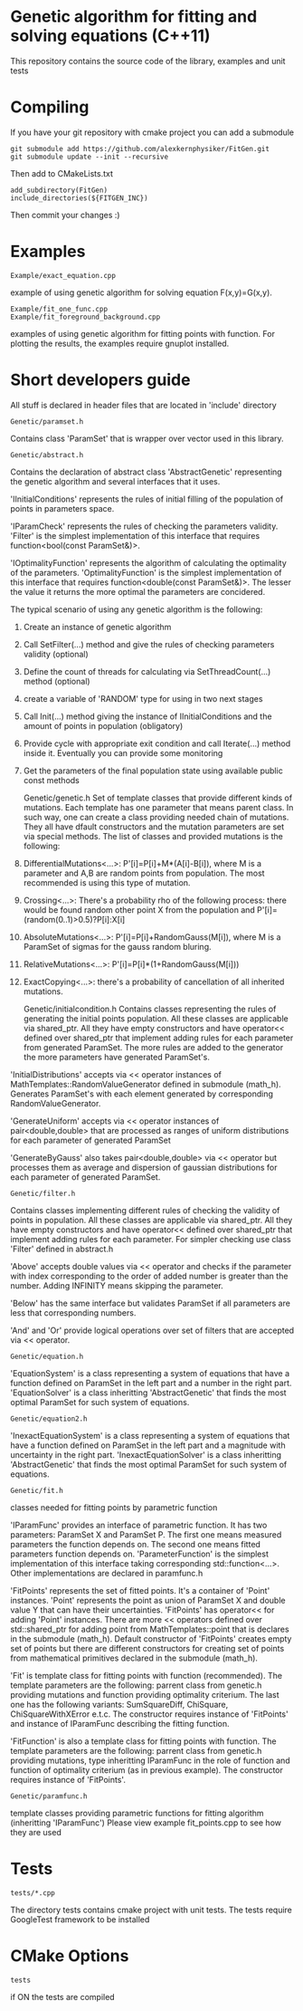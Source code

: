 Genetic algorithm for fitting and solving equations (C++11)
===========================================================
This repository contains the source code of the library, examples and unit tests


Compiling
=========
If you have your git repository with cmake project you can add a submodule

	git submodule add https://github.com/alexkernphysiker/FitGen.git
	git submodule update --init --recursive

Then add to CMakeLists.txt

	add_subdirectory(FitGen)
	include_directories(${FITGEN_INC})

Then commit your changes :)


Examples
========

	Example/exact_equation.cpp
example of using genetic algorithm for solving equation F(x,y)=G(x,y).

	Example/fit_one_func.cpp 
	Example/fit_foreground_background.cpp
examples of using genetic algorithm for fitting points with function.
For plotting the results, the examples require gnuplot installed.



Short developers guide
======================
All stuff is declared in header files that are located in 'include' directory

	Genetic/paramset.h
Contains class 'ParamSet' that is wrapper over vector<double> used in this library.
	
	Genetic/abstract.h
Contains the declaration of abstract class 'AbstractGenetic' representing the genetic algorithm
and several interfaces that it uses.

'IInitialConditions' represents the rules of initial filling of the population of points in parameters space.

'IParamCheck' represents the rules of checking the parameters validity.
'Filter' is the simplest implementation of this interface that requires function<bool(const ParamSet&)>.

'IOptimalityFunction' represents the algorithm of calculating the optimality of the parameters.
'OptimalityFunction' is the simplest implementation of this interface that requires function<double(const ParamSet&)>.
The lesser the value it returns the more optimal the parameters are concidered.

The typical scenario of using any genetic algorithm is the following:

1) Create an instance of genetic algorithm

2) Call SetFilter(...) method and give the rules of checking parameters validity (optional)

3) Define the count of threads for calculating via SetThreadCount(...) method (optional)

4) create a variable of 'RANDOM' type for using in two next stages

5) Call Init(...) method giving the instance of IInitialConditions and the amount of points in population (obligatory)

6) Provide cycle with appropriate exit condition and call Iterate(...) method inside it. 
   Eventually you can provide some monitoring

7) Get the parameters of the final population state using available public const methods
	
	Genetic/genetic.h 
Set of template classes that provide different kinds of mutations. 
Each template has one parameter that means parent class.
In such way, one can create a class providing needed chain of mutations.
They all have dfault constructors and the mutation parameters are set via special methods.
The list of classes and provided mutations is the following:

1) DifferentialMutations<...>:  P'[i]=P[i]+M*(A[i]-B[i]), where M is a 
  parameter and A,B are random points from population.
  The most recommended is using this type of mutation.

2) Crossing<...>: There's a probability rho of the following process: 
  there would be found random other point X from the population and 
  P'[i]=(random(0..1)>0.5)?P[i]:X[i]

3) AbsoluteMutations<...>: P'[i]=P[i]+RandomGauss(M[i]), where M is 
  a ParamSet of sigmas for the gauss random bluring.

4) RelativeMutations<...>:  P'[i]=P[i]*(1+RandomGauss(M[i]))

5) ExactCopying<...>: there's a probability of cancellation of all inherited mutations.


	Genetic/initialcondition.h 
Contains classes representing the rules of generating the initial points population.
All these classes are applicable via shared_ptr. All they have empty constructors and
have operator<< defined over shared_ptr<these classes> that implement adding rules
for each parameter from generated ParamSet.
The more rules are added to the generator the more parameters have generated ParamSet's.


'InitialDistributions' accepts via << operator instances of MathTemplates::RandomValueGenerator<double> 
defined in submodule (math_h). 
Generates ParamSet's with each element generated by corresponding RandomValueGenerator.

'GenerateUniform' accepts via << operator instances of pair<double,double> that are processed as ranges
of uniform distributions for each parameter of generated ParamSet

'GenerateByGauss' also takes pair<double,double> via << operator but processes them as average and dispersion
of gaussian distributions for each parameter of generated ParamSet.

	
	Genetic/filter.h 
Contains classes implementing different rules of checking the validity of points in population.
All these classes are applicable via shared_ptr. All they have empty constructors and
have operator<< defined over shared_ptr<these classes> that implement adding rules
for each parameter. For simpler checking use class 'Filter' defined in abstract.h

'Above' accepts double values via << operator and checks if the parameter with index corresponding to
the order of added number is greater than the number. Adding INFINITY means skipping the parameter.

'Below' has the same interface but validates ParamSet if all parameters are less that corresponding numbers.

'And' and 'Or' provide logical operations over set of filters that are accepted via << operator.


	Genetic/equation.h 
'EquationSystem' is a class representing a system of equations that have a function defined on ParamSet in the left part and a number in the right part.
'EquationSolver' is a class inheritting 'AbstractGenetic' that finds the most optimal ParamSet for such system of equations.


	Genetic/equation2.h 
'InexactEquationSystem' is a class representing a system of equations that have a function defined on ParamSet in the left part and a magnitude with uncertainty in the right part. 
'InexactEquationSolver' is a class inheritting 'AbstractGenetic' that finds the most optimal ParamSet for such system of equations.

	Genetic/fit.h 
classes needed for fitting points by parametric function

'IParamFunc' provides an interface of parametric function.
It has two parameters: ParamSet X and ParamSet P. The first one means measured parameters the function depends on.
The second one means fitted parameters function depends on.
'ParameterFunction' is the simplest implementation of this interface taking corresponding std::function<...>.
Other implementations are declared in paramfunc.h

'FitPoints' represents the set of fitted points. It's a container of 'Point' instances.
'Point' represents the point as union of ParamSet X and double value Y that can have their uncertainties.
'FitPoints' has operator<< for adding 'Point' instances.
There are more << operators defined over std::shared_ptr<FitPoints> for adding point from MathTemplates::point<double>
that is declares in the submodule (math_h). 
Default constructor of 'FitPoints' creates empty set of points but there are different constructors for
creating set of points from mathematical primitives declared in the submodule (math_h).

'Fit' is template class for fitting points with function (recommended).
The template parameters are the following: parrent class from genetic.h providing mutations and function providing optimality criterium.
The last one has the following variants: SumSquareDiff, ChiSquare, ChiSquareWithXError e.t.c.
The constructor requires instance of 'FitPoints' and instance of IParamFunc describing the fitting function.

'FitFunction' is also a template class for fitting points with function.
The template parameters are the following: parrent class from genetic.h providing mutations, 
type inheritting IParamFunc in the role of function and function of optimality criterium (as in previous example).
The constructor requires instance of 'FitPoints'.
	
	Genetic/paramfunc.h 
template classes providing parametric functions for fitting algorithm (inheritting 'IParamFunc')
Please view example fit_points.cpp to see how they are used


Tests
=====

	tests/*.cpp
The directory tests contains cmake project with unit tests.
The tests require GoogleTest framework to be installed

CMake Options
=============

	tests
if ON the tests are compiled
